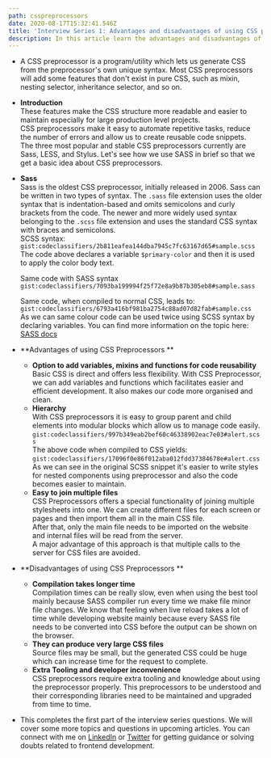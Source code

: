 ```yaml
---
path: csspreprocessors
date: 2020-08-17T15:32:41.546Z
title: 'Interview Series 1: Advantages and disadvantages of using CSS preprocessors'
description: In this article learn the advantages and disadvantages of CSS preprocessors
---
```

* A CSS preprocessor is a program/utility which lets us generate CSS from the preprocessor's own unique syntax. Most CSS preprocessors will add some features that don't exist in pure CSS, such as mixin, nesting selector, inheritance selector, and so on. 
* **Introduction**  
  These features make the CSS structure more readable and easier to maintain especially for large production level projects.  
  CSS preprocessors make it easy to automate repetitive tasks, reduce the number of errors and allow us to create reusable code snippets.  
  The three most popular and stable CSS preprocessors currently are Sass, LESS, and Stylus. Let's see how we use SASS in brief so that we get a basic idea about CSS preprocessors.
* **Sass**  
  Sass is the oldest CSS preprocessor, initially released in 2006. Sass can be written in two types of syntax. The `.sass` file extension uses the older syntax that is indentation-based and omits semicolons and curly brackets from the code. The newer and more widely used syntax belonging to the `.scss` file extension and uses the standard CSS syntax with braces and semicolons.  
  SCSS syntax:  
  `gist:codeclassifiers/2b811eafea144dba7945c7fc63167d65#sample.scss`      
 The code above declares a variable `$primary-color` and then it is used to apply the color body text.
    
  Same code with SASS syntax  
  `gist:codeclassifiers/7093ba199994f25f72e8a9b87b305eb8#sample.sass`
  
  Same code, when compiled to normal CSS, leads to:   
  `gist:codeclassifiers/6793a416bf981ba2754c88ad07d82fab#sample.css`  
  As we can same colour code can be used twice using SCSS syntax by declaring variables. You can find more information on the topic here: [SASS docs](https://sass-lang.com/guide)
* **Advantages of using CSS Preprocessors **
  - **Option to add variables, mixins and functions for code reusability**  
Basic CSS is direct and offers less flexibility. With CSS Preprocessor, we can add variables and functions which facilitates easier and efficient development. It also makes our code more organised and clean.
  - **Hierarchy**  
With CSS preprocessors it is easy to group parent and child elements into modular blocks which allow us to manage code easily.
  `gist:codeclassifiers/997b349eab2bef60c46338902eac7e03#alert.scss`  
The above code when compiled to CSS yields:  
   `gist:codeclassifiers/17096f0e86f012aba012fdd37384678e#alert.css`   
As we can see in the original SCSS snippet it's easier to write styles for nested components using preprocessor and also the code becomes easier to maintain.  
   - **Easy to join multiple files**  
CSS Preprocessors offers a special functionality of joining multiple stylesheets into one. We can create different files for each screen or pages and then import them all in the main CSS file.  
After that, only the main file needs to be imported on the website and internal files will be read from the server.   
A major advantage of this approach is that multiple calls to the server for CSS files are avoided.
* **Disadvantages of using CSS Preprocessors **
  - **Compilation takes longer time**  
Compilation times can be really slow, even when using the best tool mainly because SASS compiler run every time we make file minor file changes. We know that feeling when live reload takes a lot of time while developing website mainly because every SASS file needs to be converted into CSS before the output can be shown on the browser.
  - **They can produce very large CSS files**  
Source files may be small, but the generated CSS could be huge which can increase time for the request to complete. 
  - **Extra Tooling and developer inconvenience**  
CSS preprocessors require extra tooling and knowledge about using the preprocessor properly. This preprocessors to be understood and their corresponding libraries need to be maintained and upgraded from time to time.

* This completes the first part of the interview series questions. We will cover some more topics and questions in upcoming articles. You can connect with me on [LinkedIn](https://www.linkedin.com/in/saurabh-mhatre/) or [Twitter](https://twitter.com/saurabhnative) for getting guidance or solving doubts related to frontend development.

